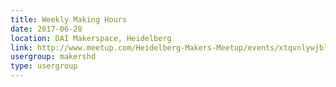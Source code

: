 ```yaml
---
title: Weekly Making Hours
date: 2017-06-28
location: DAI Makerspace, Heidelberg
link: http://www.meetup.com/Heidelberg-Makers-Meetup/events/xtqvnlywjblc/
usergroup: makershd
type: usergroup
---
```

